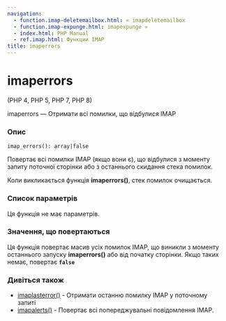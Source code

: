 ```yaml
---
navigation:
  - function.imap-deletemailbox.html: « imapdeletemailbox
  - function.imap-expunge.html: imapexpunge »
  - index.html: PHP Manual
  - ref.imap.html: Функции IMAP
title: imaperrors
---
```

# imaperrors

(PHP 4, PHP 5, PHP 7, PHP 8)

imaperrors — Отримати всі помилки, що відбулися IMAP

### Опис

```methodsynopsis
imap_errors(): array|false
```

Повертає всі помилки IMAP (якщо вони є), що відбулися з моменту запиту поточної сторінки або з останнього скидання стека помилок.

Коли викликається функція **imaperrors()**, стек помилок очищається.

### Список параметрів

Ця функція не має параметрів.

### Значення, що повертаються

Ця функція повертає масив усіх помилок IMAP, що виникли з моменту останнього запуску **imaperrors()** або від початку сторінки. Якщо таких немає, повертає **`false`**

### Дивіться також

-   [imaplasterror()](function.imap-last-error.html) - Отримати останню помилку IMAP у поточному запиті
-   [imapalerts()](function.imap-alerts.html) - Повертає всі попереджувальні повідомлення IMAP.
